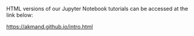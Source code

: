 HTML versions of our Jupyter Notebook tutorials can be accessed at the link below:

https://akmand.github.io/intro.html
